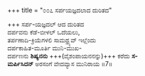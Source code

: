 +++
title = "೦೦೭ ಸರ್ಪಯಜ್ಞದಲಾದ ದುರಿತದ"

+++
ಸರ್ಪ-ಯಜ್ಞದಲ್ ಆದ ದುರಿತದ  
ದರ್ಪವನು ಕೆಡೆ-ಬೀಳಲ್ ಒದೆಯಲು,  
ತರ್ಪಣಾದಿ-ಕ್ರಿಯೆಗಳಲಿ ಸಾಮಥ್ರ್ಯವ್ ಇಲ್ಲೆಂದು  
ದರ್ಪಕಾಹಿತ-ಮೂರ್ತಿ ಮುನಿ-ಮುಖ-  
ದರ್ಪಣನು **ಶಿಷ್ಯನನು** +++(ವೈಶಂಪಾಯನನನ್ನು)+++ ಕರೆದು **ಸ-**  
**ಮರ್ಪಿಸಿದನ್** ಅರಸಂಗೆ ವೇದವ್ಯಾಸ ಮುನಿರಾಯ      ॥7॥